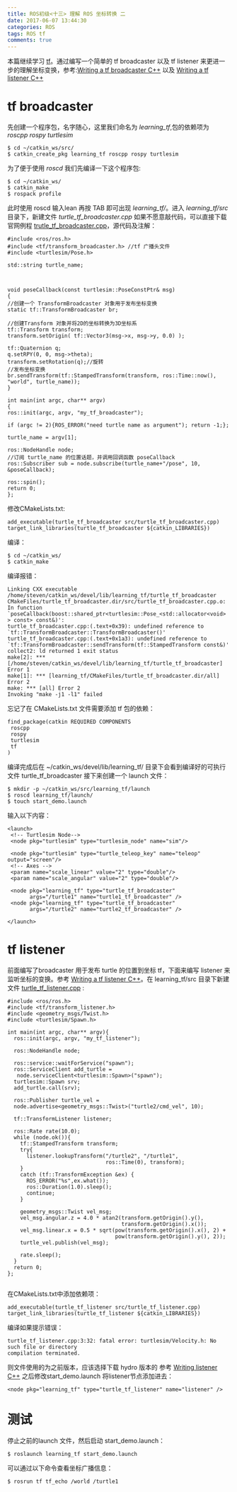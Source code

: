 ```yaml
---
title: ROS初级<十三> 理解 ROS 坐标转换 二
date: 2017-06-07 13:44:30
categories: ROS
tags: ROS tf
comments: true
---
```

本篇继续学习 [tf](http://wiki.ros.org/tf)。通过编写一个简单的 tf broadcaster 以及 tf listener 来更进一步的理解坐标变换，参考:[Writing a tf broadcaster C++](http://wiki.ros.org/tf/Tutorials/Writing%20a%20tf%20broadcaster%20%28C%2B%2B%29) 以及 [Writing a tf listener C++](http://wiki.ros.org/tf/Tutorials/Writing%20a%20tf%20listener%20%28C%2B%2B%29)
<!--more-->
# tf broadcaster
先创建一个程序包，名字随心，这里我们命名为 *learning_tf*,包的依赖项为 *roscpp rospy turtlesim*

   ```
 $ cd ~/catkin_ws/src/
 $ catkin_create_pkg learning_tf roscpp rospy turtlesim
   ```

为了便于使用 *roscd* 我们先编译一下这个程序包:

   ```
 $ cd ~/catkin_ws/
 $ catkin_make
 $ rospack profile
   ```

此时使用 roscd 输入lean 再按 TAB 即可出现 *learning_tf/*。进入 *learning_tf/src* 目录下，新建文件 *turtle_tf_broadcaster.cpp* 如果不愿意敲代码，可以直接下载官网例程 [trutle_tf_broadcaster.cpp](https://raw.github.com/ros/geometry_tutorials/hydro-devel/turtle_tf/src/turtle_tf_broadcaster.cpp)，源代码及注解：

   ```
 #include <ros/ros.h>
 #include <tf/transform_broadcaster.h> //tf 广播头文件
 #include <turtlesim/Pose.h>
 
 std::string turtle_name;
 
 
 
 void poseCallback(const turtlesim::PoseConstPtr& msg)
 {
   //创建一个 TransformBroadcaster 对象用于发布坐标变换
   static tf::TransformBroadcaster br;
   
   //创建Transform 对象并将2D的坐标转换为3D坐标系
   tf::Transform transform;
   transform.setOrigin( tf::Vector3(msg->x, msg->y, 0.0) );
  
   tf::Quaternion q;
   q.setRPY(0, 0, msg->theta);
   transform.setRotation(q);//旋转
   //发布坐标变换
   br.sendTransform(tf::StampedTransform(transform, ros::Time::now(), "world", turtle_name));
 }
 
 int main(int argc, char** argv)
 {
   ros::init(argc, argv, "my_tf_broadcaster");

   if (argc != 2){ROS_ERROR("need turtle name as argument"); return -1;};
  
   turtle_name = argv[1];
 
   ros::NodeHandle node;
  //订阅 turtle_name 的位置话题，并调用回调函数 poseCallback
   ros::Subscriber sub = node.subscribe(turtle_name+"/pose", 10, &poseCallback);
 
   ros::spin();
   return 0;
  };

   ```
修改CMakeLists.txt:
   ```
 add_executable(turtle_tf_broadcaster src/turtle_tf_broadcaster.cpp)
 target_link_libraries(turtle_tf_broadcaster ${catkin_LIBRARIES})
   ```
编译：
   ```
 $ cd ~/catkin_ws/
 $ catkin_make
   ```
编译报错：
   ```
Linking CXX executable /home/steven/catkin_ws/devel/lib/learning_tf/turtle_tf_broadcaster
CMakeFiles/turtle_tf_broadcaster.dir/src/turtle_tf_broadcaster.cpp.o: In function `poseCallback(boost::shared_ptr<turtlesim::Pose_<std::allocator<void> > const> const&)':
turtle_tf_broadcaster.cpp:(.text+0x39): undefined reference to `tf::TransformBroadcaster::TransformBroadcaster()'
turtle_tf_broadcaster.cpp:(.text+0x1a3): undefined reference to `tf::TransformBroadcaster::sendTransform(tf::StampedTransform const&)'
collect2: ld returned 1 exit status
make[2]: *** [/home/steven/catkin_ws/devel/lib/learning_tf/turtle_tf_broadcaster] Error 1
make[1]: *** [learning_tf/CMakeFiles/turtle_tf_broadcaster.dir/all] Error 2
make: *** [all] Error 2
Invoking "make -j1 -l1" failed
   ```
忘记了在 CMakeLists.txt 文件需要添加 tf 包的依赖：
   ```
find_package(catkin REQUIRED COMPONENTS
    roscpp
    rospy
    turtlesim
    tf
  )
   ```
编译完成后在 ~/catkin_ws/devel/lib/learning_tf/ 目录下会看到编译好的可执行文件 turtle_tf_broadcaster
接下来创建一个 launch 文件：
   ```
$ mkdir -p ~/catkin_ws/src/learning_tf/launch
$ roscd learning_tf/launch/
$ touch start_demo.launch
   ```
输入以下内容：
   ```
<launch>
    <!-- Turtlesim Node-->
    <node pkg="turtlesim" type="turtlesim_node" name="sim"/>

    <node pkg="turtlesim" type="turtle_teleop_key" name="teleop" output="screen"/>
    <!-- Axes -->
    <param name="scale_linear" value="2" type="double"/>
    <param name="scale_angular" value="2" type="double"/>

    <node pkg="learning_tf" type="turtle_tf_broadcaster"
          args="/turtle1" name="turtle1_tf_broadcaster" />
    <node pkg="learning_tf" type="turtle_tf_broadcaster"
          args="/turtle2" name="turtle2_tf_broadcaster" />

  </launch>
   ```

# tf listener
前面编写了broadcaster 用于发布 turtle 的位置到坐标 tf，下面来编写 listener 来监听坐标的变换。参考 [Writing a tf listener C++](http://wiki.ros.org/tf/Tutorials/Writing%20a%20tf%20listener%20%28C%2B%2B%29)。在 learning_tf/src 目录下新建文件 [turtle_tf_listener.cpp](https://raw.github.com/ros/geometry_tutorials/hydro-devel/turtle_tf/src/turtle_tf_listener.cpp) :
   ```
 #include <ros/ros.h>
 #include <tf/transform_listener.h>
 #include <geometry_msgs/Twist.h>
 #include <turtlesim/Spawn.h>
  
 int main(int argc, char** argv){
     ros::init(argc, argv, "my_tf_listener");
  
     ros::NodeHandle node;
 
     ros::service::waitForService("spawn");
     ros::ServiceClient add_turtle =
      node.serviceClient<turtlesim::Spawn>("spawn");
     turtlesim::Spawn srv;
     add_turtle.call(srv);
 
     ros::Publisher turtle_vel =
     node.advertise<geometry_msgs::Twist>("turtle2/cmd_vel", 10);
 
     tf::TransformListener listener;
 
     ros::Rate rate(10.0);
     while (node.ok()){
       tf::StampedTransform transform;
       try{
         listener.lookupTransform("/turtle2", "/turtle1",
                                  ros::Time(0), transform);
       }
       catch (tf::TransformException &ex) {
         ROS_ERROR("%s",ex.what());
         ros::Duration(1.0).sleep();
         continue;
       }
  
       geometry_msgs::Twist vel_msg;
       vel_msg.angular.z = 4.0 * atan2(transform.getOrigin().y(),
                                       transform.getOrigin().x());
       vel_msg.linear.x = 0.5 * sqrt(pow(transform.getOrigin().x(), 2) +
                                     pow(transform.getOrigin().y(), 2));
       turtle_vel.publish(vel_msg);
  
       rate.sleep();
     }
     return 0;
   };


   ```
在CMakeLists.txt中添加依赖项：
   ```
add_executable(turtle_tf_listener src/turtle_tf_listener.cpp)
target_link_libraries(turtle_tf_listener ${catkin_LIBRARIES})
   ```
编译如果提示错误：
   ```
turtle_tf_listener.cpp:3:32: fatal error: turtlesim/Velocity.h: No such file or directory
compilation terminated.
   ```
则文件使用的为之前版本，应该选择下载 hydro 版本的 参考 [Writing listener C++](http://wiki.ros.org/tf/Tutorials/Writing%20a%20tf%20listener%20%28C%2B%2B%29)
之后修改start_demo.launch 将listener节点添加进去：
   ```
<node pkg="learning_tf" type="turtle_tf_listener" name="listener" />
   ```
# 测试
停止之前的launch 文件，然后启动 start_demo.launch：
   ```
$ roslaunch learning_tf start_demo.launch
   ```
可以通过以下命令查看坐标广播信息：
   ```
$ rosrun tf tf_echo /world /turtle1
   ```